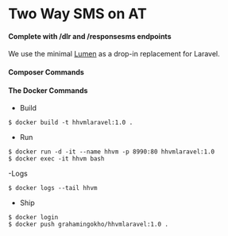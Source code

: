# Two Way SMS on AT
#### Complete with /dlr and /responsesms endpoints
We use the minimal [Lumen](https://lumen.laravel.com/docs/5.6) as a drop-in replacement for Laravel.

#### Composer Commands


#### The Docker Commands
- Build
````
$ docker build -t hhvmlaravel:1.0 .
````
- Run
````
$ docker run -d -it --name hhvm -p 8990:80 hhvmlaravel:1.0
$ docker exec -it hhvm bash
````
-Logs
````
$ docker logs --tail hhvm
````
- Ship
````
$ docker login
$ docker push grahamingokho/hhvmlaravel:1.0 .
````
